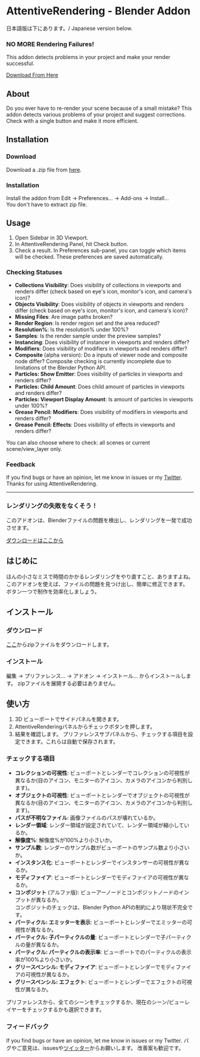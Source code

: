# AttentiveRendering - Blender Addon
日本語版は下にあります。/ Japanese version below.
### NO MORE Rendering Failures!
This addon detects problems in your project and make your render successful.

[Download From Here](https://example.com)

## About
Do you ever have to re-render your scene because of a small mistake?
This addon detects various problems of your project and suggest corrections.
Check with a single button and make it more efficient.

## Installation
### Download
Download a .zip file from [here](https://example.com).
### Installation
Install the addon from Edit -> Preferences... -> Add-ons -> Install...  
You don't have to extract zip file.

## Usage
1. Open Sidebar in 3D Viewport.
2. In AttentiveRendering Panel, hit Check button.
3. Check a result.
In Preferences sub-panel, you can toggle which items will be checked. These preferences are saved automatically.

### Checking Statuses  
* **Collections Visibility**: Does visibility of collections in viewports and renders differ (check based on eye's icon, monitor's icon, and camera's icon)?
* **Objects Visibility**: Does visibility of objects in viewports and renders differ (check based on eye's icon, monitor's icon, and camera's icon)?
* **Missing Files**: Are image paths broken?
* **Render Region**: Is render region set and the area reduced?
* **Resolution%**: Is the resolution% under 100%?
* **Samples**: Is the render sample under the preview samples?
* **Instancing**: Does visibility of instancer in viewports and renders differ?
* **Modifiers**: Does visibility of modifiers in viewports and renders differ?
* **Composite** (alpha version): Do a inputs of viewer node and composite node differ?
Composite checking is currently incomplete due to limitations of the Blender Python API.
* **Particles: Show Emitter**: Does visibility of particles in viewports and renders differ?
* **Particles: Child Amount**: Does child amount of particles in viewports and renders differ?
* **Particles: Viewport Display Amount**: Is amount of particles in viewports under 100%?
* **Grease Pencil: Modifiers**: Does visibility of modifiers in viewports and renders differ?
* **Grease Pencil: Effects**: Does visibility of effects in viewports and renders differ?  

You can also choose where to check: all scenes or current scene/view_layer only.

### Feedback
If you find bugs or have an opinion, let me know in issues or my [Twitter](https://twitter.com/mineBeReal).
Thanks for using AttentiveRendering.

---
### レンダリングの失敗をなくそう！
このアドオンは、Blenderファイルの問題を検出し、レンダリングを一発で成功させます。

[ダウンロードはここから](https://example.com)

## はじめに
ほんの小さなミスで時間のかかるレンダリングをやり直すこと、ありますよね。  
このアドオンを使えば、ファイルの問題を見つけ出し、簡単に修正できます。  
ボタン一つで制作を効率化しましょう。

## インストール
### ダウンロード
[ここ](https://example.com)からzipファイルをダウンロードします。
### インストール
編集 -> プリファレンス... -> アドオン -> インストール... からインストールします。
zipファイルを展開する必要はありません。

## 使い方
1. 3D ビューポートでサイドパネルを開きます。
2. AttentiveRenderingパネルからチェックボタンを押します。
3. 結果を確認します。
プリファレンスサブパネルから、チェックする項目を設定できます。これらは自動で保存されます。

### チェックする項目 
* **コレクションの可視性**: ビューポートとレンダーでコレクションの可視性が異なるか(目のアイコン、モニターのアイコン、カメラのアイコンから判別します)。
* **オブジェクトの可視性**: ビューポートとレンダーでオブジェクトの可視性が異なるか(目のアイコン、モニターのアイコン、カメラのアイコンから判別します)。
* **パスが不明なファイル**: 画像ファイルのパスが壊れているか。
* **レンダー領域**: レンダー領域が設定されていて、レンダー領域が縮小しているか。
* **解像度%**: 解像度%が100%より小さいか。
* **サンプル数**: レンダーのサンプル数がビューポートのサンプル数より小さいか。
* **インスタンス化**: ビューポートとレンダーでインスタンサーの可視性が異なるか。
* **モディファイア**: ビューポートとレンダーでモディファイアの可視性が異なるか。
* **コンポジット** (アルファ版): ビューアーノードとコンポジットノードのインプットが異なるか。  
コンポジットのチェックは、Blender Python APIの制約により現状不完全です。
* **パーティクル: エミッターを表示**: ビューポートとレンダーでエミッターの可視性が異なるか。
* **パーティクル: 子パーティクルの量**: ビューポートとレンダーで子パーティクルの量が異なるか。
* **パーティクル: パーティクルの表示率**: ビューポートでのパーティクルの表示率が100%より小さいか。
* **グリースペンシル: モディファイア**: ビューポートとレンダーでモディファイアの可視性が異なるか。
* **グリースペンシル: エフェクト**: ビューポートとレンダーでエフェクトの可視性が異なるか。

プリファレンスから、全てのシーンをチェックするか、現在のシーン/ビューレイヤーをチェックするかも選択できます。

### フィードバック
If you find bugs or have an opinion, let me know in issues or my Twitter.
バグやご意見は、issuesや[ツイッター](https://twitter.com/mineBeReal)からお願いします。
改善案も歓迎です。

